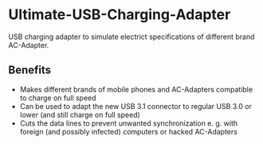 # Ultimate-USB-Charging-Adapter

USB charging adapter to simulate electrict specifications of different brand AC-Adapter.

## Benefits

- Makes different brands of mobile phones and AC-Adapters compatible to charge on full speed
- Can be used to adapt the new USB 3.1 connector to regular USB 3.0 or lower (and still charge on full speed)
- Cuts the data lines to prevent unwanted synchronization e. g. with foreign (and possibly infected) computers or hacked AC-Adapters
